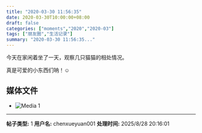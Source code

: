 ```yaml
---
title: "2020-03-30 11:56:35"
date: 2020-03-30T10:00:00+08:00
draft: false
categories: ["moments","2020","2020-03"]
tags: ["朋友圈","生活记录"]
summary: "2020-03-30 11:56:35..."
---
```


今天在家闲着坐了一天，观察几只猫猫的相处情况。

真是可爱的小东西们呐！☺️

## 媒体文件

- ![Media 1](/Moments/photos/2020-03-30/202003301156350.jpg)

---

**帖子类型:** 1
**用户名:** chenxueyuan001
**处理时间:** 2025/8/28 20:16:01